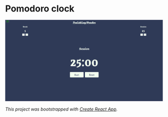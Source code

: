 # Pomodoro clock 

![Pomodoro clock screenshot](pomodoro-clock.png)

*This project was bootstrapped with [Create React App](https://github.com/facebook/create-react-app).*
